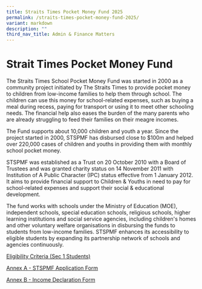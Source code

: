 ```yaml
---
title: Straits Times Pocket Money Fund 2025
permalink: /straits-times-pocket-money-fund-2025/
variant: markdown
description: ""
third_nav_title: Admin & Finance Matters
---
```

# **Strait Times Pocket Money Fund**

The Straits Times School Pocket Money Fund was started in 2000 as a community project initiated by The Straits Times to provide pocket money to children from low-income families to help them through school. The children can use this money for school-related expenses, such as buying a meal during recess, paying for transport or using it to meet other schooling needs. The financial help also eases the burden of the many parents who are already struggling to feed their families on their meagre incomes.

The Fund supports about 10,000 children and youth a year. Since the project started in 2000, STSPMF has disbursed close to $100m and helped over 220,000 cases of children and youths in providing them with monthly school pocket money.

STSPMF was established as a Trust on 20 October 2010 with a Board of Trustees and was granted charity status on 14 November 2011 with Institution of A Public Character (IPC) status effective from 1 January 2012. It aims to provide financial support to Children & Youths in need to pay for school-related expenses and support their social & educational development.

The fund works with schools under the Ministry of Education (MOE), independent schools, special education schools, religious schools, higher learning institutions and social service agencies, including children's homes and other voluntary welfare organisations in disbursing the funds to students from low-income families. STSPMF enhances its accessibility to eligible students by expanding its partnership network of schools and agencies continuously. 

[Eligibility Criteria (Sec 1 Students)](/files/poster__Sec1_.pdf)


[Annex A - STSPMF Application Form](/files/Annex_A___2025_STSPMF_Application_Form_for_schools_sec_1_.pdf)

[Annex B - Income Declaration Form](/files/Annex_B___Income_declaration_form.pdf)